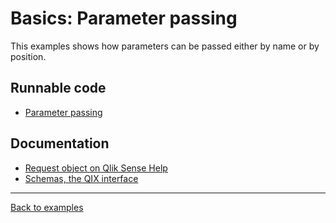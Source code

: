 # Basics: Parameter passing

This examples shows how parameters can be passed either by name or by position.

## Runnable code

* [Parameter passing](./parameter-passing.js)

## Documentation

* [Request object on Qlik Sense Help](http://help.qlik.com/en-US/sense-developer/3.2/Subsystems/EngineAPI/Content/introducing-engine-API.htm)
* [Schemas, the QIX interface](../../../docs/concepts.md#schemas-the-qix-interface)

---

[Back to examples](/examples/README.md#runnable-examples)
